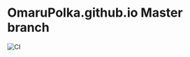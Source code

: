 # OmaruPolka.github.io Master branch

![CI](https://github.com/OmaruPolka/OmaruPolka.github.io/workflows/CI/badge.svg)
